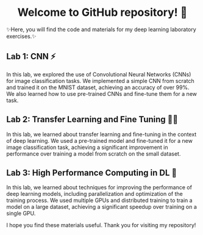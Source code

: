 <h1 align="center">Welcome to GitHub repository! 👋</h1>
✨Here, you will find the code and materials for my deep learning laboratory exercises.✨

## Lab 1: CNN ⚡

In this lab, we explored the use of Convolutional Neural Networks (CNNs) for image classification tasks. We implemented a simple CNN from scratch and trained it on the MNIST dataset, achieving an accuracy of over 99%. We also learned how to use pre-trained CNNs and fine-tune them for a new task.

## Lab 2: Transfer Learning and Fine Tuning 👨‍🚀

In this lab, we learned about transfer learning and fine-tuning in the context of deep learning. We used a pre-trained model and fine-tuned it for a new image classification task, achieving a significant improvement in performance over training a model from scratch on the small dataset.

## Lab 3: High Performance Computing in DL 🚀

In this lab, we learned about techniques for improving the performance of deep learning models, including parallelization and optimization of the training process. We used multiple GPUs and distributed training to train a model on a large dataset, achieving a significant speedup over training on a single GPU.

I hope you find these materials useful. Thank you for visiting my repository!
